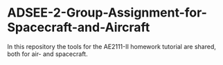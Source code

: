 # ADSEE-2-Group-Assignment-for-Spacecraft-and-Aircraft

In this repository the tools for the AE2111-II homework tutorial are shared, both for air- and spacecraft.